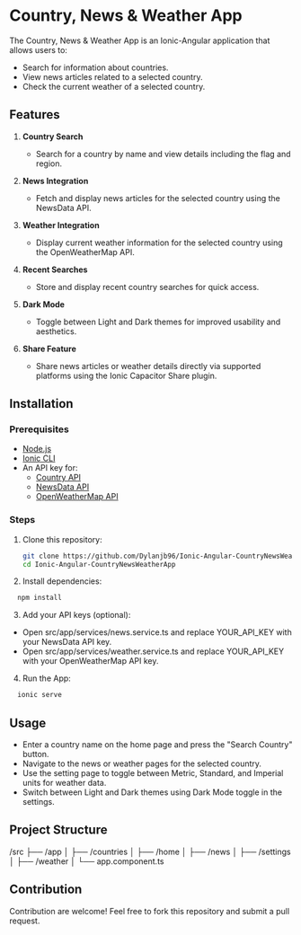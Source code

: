 # Country, News & Weather App

The Country, News & Weather App is an Ionic-Angular application that allows users to:
- Search for information about countries.
- View news articles related to a selected country.
- Check the current weather of a selected country.

## Features

1. **Country Search**
   - Search for a country by name and view details including the flag and region.

2. **News Integration**
   - Fetch and display news articles for the selected country using the NewsData API.

3. **Weather Integration**
   - Display current weather information for the selected country using the OpenWeatherMap API.

4. **Recent Searches**
   - Store and display recent country searches for quick access.

5. **Dark Mode**
   - Toggle between Light and Dark themes for improved usability and aesthetics.

6. **Share Feature**
   - Share news articles or weather details directly via supported platforms using the Ionic Capacitor Share plugin.

## Installation

### Prerequisites
- [Node.js](https://nodejs.org/)
- [Ionic CLI](https://ionicframework.com/docs/cli/installation)
- An API key for:
  - [Country API](https://restcountries.com/#endpoints-name)
  - [NewsData API](https://newsdata.io/)
  - [OpenWeatherMap API](https://openweathermap.org/)

### Steps
1. Clone this repository:
   ```bash
   git clone https://github.com/Dylanjb96/Ionic-Angular-CountryNewsWeatherApp.git
   cd Ionic-Angular-CountryNewsWeatherApp

2. Install dependencies:
 ```bash
   npm install
```
3. Add your API keys (optional):
- Open src/app/services/news.service.ts and replace YOUR_API_KEY with your NewsData API key.
- Open src/app/services/weather.service.ts and replace YOUR_API_KEY with your OpenWeatherMap API key.

4. Run the App:
 ```bash
   ionic serve
   ```

## Usage
- Enter a country name on the home page and press the "Search Country" button.
- Navigate to the news or weather pages for the selected country.
- Use the setting page to toggle between Metric, Standard, and Imperial units for weather data.
- Switch between Light and Dark themes using Dark Mode toggle in the settings.

## Project Structure
/src
├── /app
│   ├── /countries
│   ├── /home
│   ├── /news
│   ├── /settings
│   ├── /weather
│   └── app.component.ts


## Contribution
Contribution are welcome! Feel free to fork this repository and submit a pull request. 

